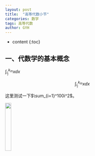 ```yaml
---
layout: post
title:  "高等代数小节"
categories: 数学
tags: 高等代数
author: GYH
---
```


* content
{:toc}

## 一、代数学的基本概念

${\displaystyle \int_{i_j}^{k_m}x dx}$

$$\int_{i_j}^{k_m}x dx$$

这里测试一下$\sum_{i=1}^100i^2$。

<img src="https://github.com/GYHHAHA/GYHHAHA.github.io/tree/master/pic/temp.jpeg" width="20%">